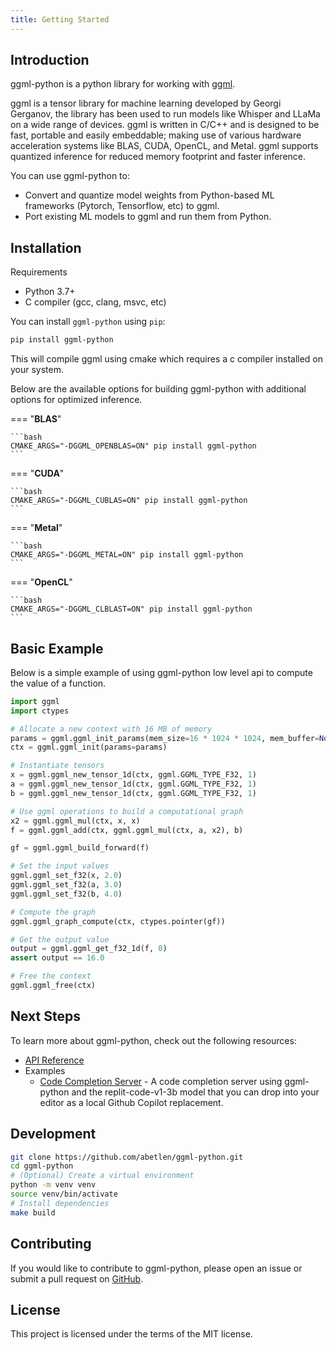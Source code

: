 ```yaml
---
title: Getting Started
---
```


## Introduction

ggml-python is a python library for working with [ggml](https://github.com/ggerganov/ggml).

ggml is a tensor library for machine learning developed by Georgi Gerganov, the library has been used to run models like Whisper and LLaMa on a wide range of devices.
ggml is written in C/C++ and is designed to be fast, portable and easily embeddable; making use of various hardware acceleration systems like BLAS, CUDA, OpenCL, and Metal.
ggml supports quantized inference for reduced memory footprint and faster inference.

You can use ggml-python to:

- Convert and quantize model weights from Python-based ML frameworks (Pytorch, Tensorflow, etc) to ggml.
- Port existing ML models to ggml and run them from Python.

## Installation

Requirements

- Python 3.7+
- C compiler (gcc, clang, msvc, etc)

You can install `ggml-python` using `pip`:

```bash
pip install ggml-python
```

This will compile ggml using cmake which requires a c compiler installed on your system.

Below are the available options for building ggml-python with additional options for optimized inference.

=== "**BLAS**"

    ```bash
    CMAKE_ARGS="-DGGML_OPENBLAS=ON" pip install ggml-python
    ```

=== "**CUDA**"

    ```bash
    CMAKE_ARGS="-DGGML_CUBLAS=ON" pip install ggml-python
    ```

=== "**Metal**"

    ```bash
    CMAKE_ARGS="-DGGML_METAL=ON" pip install ggml-python
    ```

=== "**OpenCL**"

    ```bash
    CMAKE_ARGS="-DGGML_CLBLAST=ON" pip install ggml-python
    ```

## Basic Example

Below is a simple example of using ggml-python low level api to compute the value of a function.

```python
import ggml
import ctypes

# Allocate a new context with 16 MB of memory
params = ggml.ggml_init_params(mem_size=16 * 1024 * 1024, mem_buffer=None)
ctx = ggml.ggml_init(params=params)

# Instantiate tensors
x = ggml.ggml_new_tensor_1d(ctx, ggml.GGML_TYPE_F32, 1)
a = ggml.ggml_new_tensor_1d(ctx, ggml.GGML_TYPE_F32, 1)
b = ggml.ggml_new_tensor_1d(ctx, ggml.GGML_TYPE_F32, 1)

# Use ggml operations to build a computational graph
x2 = ggml.ggml_mul(ctx, x, x)
f = ggml.ggml_add(ctx, ggml.ggml_mul(ctx, a, x2), b)

gf = ggml.ggml_build_forward(f)

# Set the input values
ggml.ggml_set_f32(x, 2.0)
ggml.ggml_set_f32(a, 3.0)
ggml.ggml_set_f32(b, 4.0)

# Compute the graph
ggml.ggml_graph_compute(ctx, ctypes.pointer(gf))

# Get the output value
output = ggml.ggml_get_f32_1d(f, 0)
assert output == 16.0

# Free the context
ggml.ggml_free(ctx)
```

## Next Steps

To learn more about ggml-python, check out the following resources:

- [API Reference](api-reference.md)
- Examples
    - [Code Completion Server](https://github.com/abetlen/ggml-python/tree/main/examples/replit) - A code completion server using ggml-python and the replit-code-v1-3b model that you can drop into your editor as a local Github Copilot replacement.

## Development

```bash
git clone https://github.com/abetlen/ggml-python.git
cd ggml-python
# (Optional) Create a virtual environment
python -m venv venv
source venv/bin/activate
# Install dependencies
make build
```

## Contributing

If you would like to contribute to ggml-python, please open an issue or submit a pull request on [GitHub](https://github.com/abetlen/ggml-python).


## License

This project is licensed under the terms of the MIT license.